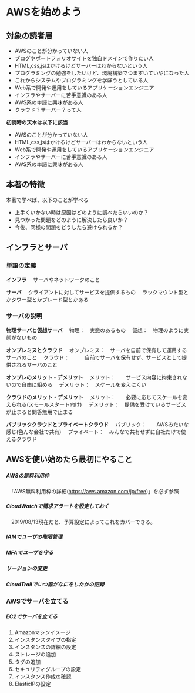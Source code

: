 # AWSを始めよう

## 対象の読者層

* AWSのことが分かっていない人
* ブログやポートフォリオサイトを独自ドメインで作りたい人
* HTML,css,jsはかけるけどサーバーはわからないという人
* プログラミングの勉強をしたいけど、環境構築でつまずいていやになった人
* これからシステムやプログラミングを学ぼうとしている人
* Web系で開発や運用をしているアプリケーションエンジニア
* インフラやサーバーに苦手意識のある人
* AWS系の単語に興味がある人
* クラウド？サーバー？って人

**初読時の天木は以下に該当**
* AWSのことが分かっていない人
* HTML,css,jsはかけるけどサーバーはわからないという人
* Web系で開発や運用をしているアプリケーションエンジニア
* インフラやサーバーに苦手意識のある人
* AWS系の単語に興味がある人

## 本著の特徴

本著で学べば、以下のことが学べる
* 上手くいかない時は原因はどのように調べたらいいのか？
* 見つかった問題をどのように解決したら良いか？
* 今後、同様の問題をどうしたら避けられるか？

## インフラとサーバ

### 単語の定義
**インフラ**
　サーバやネットワークのこと

**サーバ**
　クライアントに対してサービスを提供するもの
　ラックマウント型とかタワー型とかブレード型とかある


### サーバの説明
**物理サーバと仮想サーバ**
　物理：　実態のあるもの
　仮想：　物理のように実態がないもの

**オンプレミスとクラウド**
　オンプレミス：　サーバを自前で保有して運用するサーバのこと
　クラウド：　　　自前でサーバを保有せず、サービスとして提供されるサーバのこと

**オンプレのメリット・デメリット**
　メリット：　　サービス内容に拘束されないので自由に組める
　デメリット：　スケールを変えにくい

**クラウドのメリット・デメリット**
　メリット：　　必要に応じてスケールを変えられる(スモールスタート向け)
　デメリット：　提供を受けているサービスが止まると問答無用で止まる

**パブリッククラウドとプライベートクラウド**
　パブリック：　　AWSみたいな感じ(色んな会社で共有)
　プライベート：　みんなで共有せずに自社だけで使えるクラウド

## AWSを使い始めたら最初にやること
##### AWSの無料利用枠
　「AWS無料利用枠の詳細(https://aws.amazon.com/jp/free)」を必ず参照

##### CloudWatchで請求アラートを設定しておく
　2019/08/13現在だと、予算設定によってこれをカバーできる。

##### IAMでユーザの権限管理
##### MFAでユーザを守る
##### リージョンの変更
##### CloudTrailでいつ誰がなにをしたかの記録


### AWSでサーバを立てる

##### EC2でサーバを立てる

1. Amazonマシンイメージ
2. インスタンスタイプの指定
3. インスタンスの詳細の設定
4. ストレージの追加
5. タグの追加
6. セキュリティグループの設定
7. インスタンス作成の確認
8. ElasticIPの設定